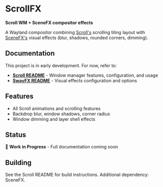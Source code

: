 # ScrollFX

**Scroll WM + SceneFX compositor effects**

A Wayland compositor combining [Scroll's](https://github.com/scrollwm/scroll) scrolling tiling layout with [SceneFX's](https://github.com/wlrfx/scenefx) visual effects (blur, shadows, rounded corners, dimming).

## Documentation

This project is in early development. For now, refer to:

- **[Scroll README](https://github.com/scrollwm/scroll)** - Window manager features, configuration, and usage
- **[SwayFX README](https://github.com/WillPower3309/swayfx/)** - Visual effects configuration and options

## Features

- All Scroll animations and scrolling features
- Backdrop blur, window shadows, corner radius
- Window dimming and layer shell effects

## Status

🚧 **Work in Progress** - Full documentation coming soon

## Building

See the Scroll README for build instructions. Additional dependency: SceneFX.
